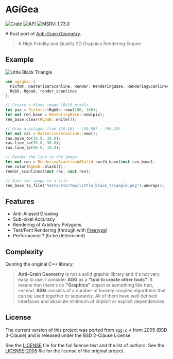 # AGíGea

[![Crate](https://img.shields.io/crates/v/agigea.svg)](https://crates.io/crates/agigea)
[![API](https://docs.rs/agigea/badge.svg)](https://docs.rs/agigea/)
[![MSRV: 1.73.0](https://flat.badgen.net/badge/MSRV/1.73.0/purple)](https://releases.rs/docs/1.73.0/)

A Rust port of [Anti-Grain Geometry](https://agg.sourceforge.net/antigrain.com/).

> A High Fidelity and Quality 2D Graphics Rendering Engine

## Example

![Little Black Triangle](https://github.com/andamira/agigea/blob/master/tests/std/tmp/little_black_triangle.png)

```rust
use agigea::{
  Pixfmt, RasterizerScanline, Render, RenderingBase, RenderingScanlineAASolid,
  Rgb8, Rgba8, render_scanlines
};

// Create a blank image 10x10 pixels
let pix = Pixfmt::<Rgb8>::new(100, 100);
let mut ren_base = RenderingBase::new(pix);
ren_base.clear(Rgba8::white());

// Draw a polygon from (10,10) - (50,90) - (90,10)
let mut ras = RasterizerScanline::new();
ras.move_to(10.0, 10.0);
ras.line_to(50.0, 90.0);
ras.line_to(90.0, 10.0);

// Render the line to the image
let mut ren = RenderingScanlineAASolid::with_base(&mut ren_base);
ren.color(Rgba8::black());
render_scanlines(&mut ras, &mut ren);

// Save the image to a file
ren_base.to_file("tests/std/tmp/little_black_triangle.png").unwrap();
```

## Features
  - Anti-Aliased Drawing
  - Sub-pixel Accuracy
  - Rendering of Arbitrary Polygons
  - Text/Font Rendering (through with [Freetype](https://www.freetype.org/))
  - Performance ? (to be determined)


## Complexity

Quoting the original C++ library:

> **Anti-Grain Geometry** is not a solid graphic library and it's not very easy
  to use. I consider **AGG** as a **"tool to create other tools"**. It means
  that there's no **"Graphics"** object or something like that, instead,
  **AGG** consists of a number of loosely coupled algorithms that can be used
  together or separately. All of them have well defined interfaces and absolute
  minimum of implicit or explicit dependencies.

## License

The current version of this project was ported from `agg-2.4`
from 2005 (BSD 3-Clause) and is released under the BSD 2-Clause License.

See the [LICENSE](./LICENSE) file for the full license text and the list of authors.
See the [LICENSE-2005](./LICENSE-2005) file for the license of the original project.
